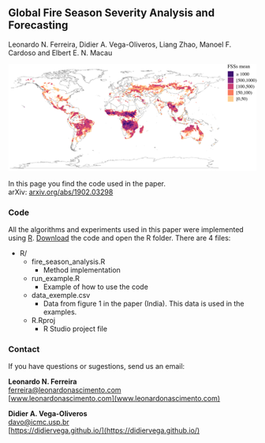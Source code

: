 ## Global Fire Season Severity Analysis and Forecasting<br>
Leonardo N. Ferreira, Didier A. Vega-Oliveros, Liang Zhao, Manoel F. Cardoso and Elbert E. N. Macau

![Climate networks](figs/fig4.jpg)

In this page you find the code used in the paper.  
arXiv: [arxiv.org/abs/1902.03298](https://arxiv.org/abs/1903.06667)

### Code

All the algorithms and experiments used in this paper were implemented using [R](https://www.r-project.org/). [Download](https://github.com/lnferreira/global_fss_analysis_forecasting/archive/master.zip) the code and open the R folder. There are 4 files:

* R/
   * fire_season_analysis.R
      - Method implementation
   * run_example.R
      - Example of how to use the code      
   * data_exemple.csv
      - Data from figure 1 in the paper (India). This data is used in the examples.
   * R.Rproj
      - R Studio project file

### Contact

If you have questions or sugestions, send us an email:

**Leonardo N. Ferreira**<br>
[ferreira@leonardonascimento.com](ferreira@leonardonascimento.com)<br>
[www.leonardonascimento.com](www.leonardonascimento.com)

**Didier A. Vega-Oliveros**<br>
[davo@icmc.usp.br](davo@icmc.usp.br)<br>
[https://didiervega.github.io/](https://didiervega.github.io/)
